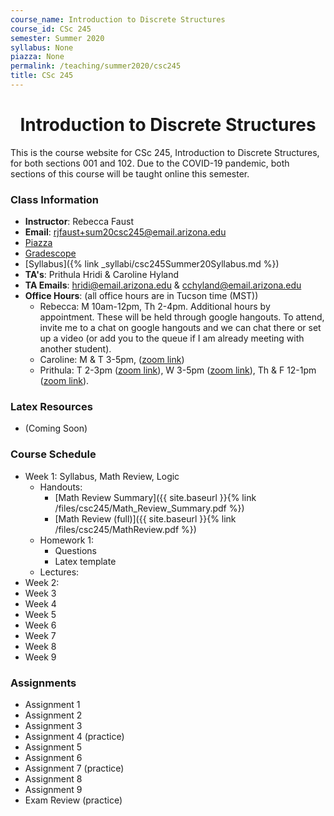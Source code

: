 ```yaml
---
course_name: Introduction to Discrete Structures
course_id: CSc 245
semester: Summer 2020
syllabus: None
piazza: None
permalink: /teaching/summer2020/csc245
title: CSc 245
---
```


<div align="center"><h1>Introduction to Discrete Structures</h1>
</div>

This is the course website for CSc 245, Introduction to Discrete Structures, for both sections 001 and 102. Due to the COVID-19 pandemic, both sections of this course will be taught online this semester.

### Class Information

+ **Instructor**: Rebecca Faust
+ **Email**: [rjfaust+sum20csc245@email.arizona.edu](mailto:rjfaust+sum20csc245@email.arizona.edu)
+ [Piazza](https://piazza.com/home/summer2020/csc245/home)
+ [Gradescope](https://www.gradescope.com/courses/124297)
+ [Syllabus]({% link _syllabi/csc245Summer20Syllabus.md %})
+ **TA's**:  Prithula Hridi & Caroline Hyland
+ **TA Emails**: [hridi@email.arizona.edu](mailto:hridi@email.arizona.edu) & [cchyland@email.arizona.edu](mailto:cchyland@email.arizona.edu)
+ **Office Hours**: (all office hours are in Tucson time (MST))
  - Rebecca: M 10am-12pm, Th 2-4pm. Additional hours by appointment. These will be held through google hangouts. To attend, invite me to a chat on google hangouts and we can chat there or set up a video (or add you to the queue if I am already meeting with another student).  
  - Caroline: M & T 3-5pm, ([zoom link](https://arizona.zoom.us/j/7709005002?pwd=amhJK1Q2MytRRmM1TCs4UER4ZHIzZz09))
  - Prithula: T 2-3pm ([zoom link](https://arizona.zoom.us/j/94828310117)), W 3-5pm  ([zoom link](https://arizona.zoom.us/j/91789389329)), Th & F 12-1pm ([zoom link](https://arizona.zoom.us/j/99557218170)).

### Latex Resources
+ (Coming Soon)

### Course Schedule

+ Week 1: Syllabus, Math Review, Logic
  + Handouts:
    + [Math Review Summary]({{ site.baseurl }}{% link /files/csc245/Math_Review_Summary.pdf %})
    + [Math Review (full)]({{ site.baseurl }}{% link /files/csc245/MathReview.pdf %})
  + Homework 1:
    + Questions
    + Latex template
  + Lectures:
+ Week 2:
+ Week 3
+ Week 4
+ Week 5
+ Week 6
+ Week 7
+ Week 8
+ Week 9



### Assignments

+ Assignment 1
+ Assignment 2
+ Assignment 3
+ Assignment 4 (practice)
+ Assignment 5
+ Assignment 6
+ Assignment 7 (practice)
+ Assignment 8
+ Assignment 9
+ Exam Review (practice)
